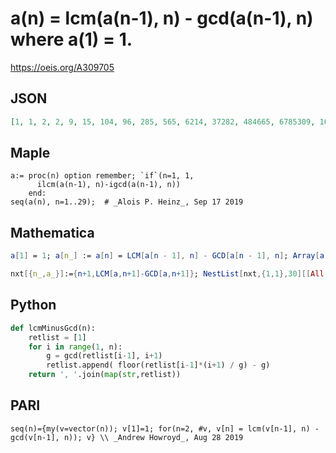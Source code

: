 # a\(n\) \= lcm\(a\(n\-1\), n\) \- gcd\(a\(n\-1\), n\) where a\(1\) \= 1\.
https://oeis.org/A309705
## JSON
```JSON
[1, 1, 2, 2, 9, 15, 104, 96, 285, 565, 6214, 37282, 484665, 6785309, 101779634, 814237070, 13842030189, 83052181131, 1577991441488, 7889957207436, 55229700452049, 1215053409945077, 27946228428736770, 111784913714947074, 2794622842873676849, 72660193914715598073]
```
## Maple
```Maple
a:= proc(n) option remember; `if`(n=1, 1,
      ilcm(a(n-1), n)-igcd(a(n-1), n))
    end:
seq(a(n), n=1..29);  # _Alois P. Heinz_, Sep 17 2019
```
## Mathematica
```Mathematica
a[1] = 1; a[n_] := a[n] = LCM[a[n - 1], n] - GCD[a[n - 1], n]; Array[a, 26] (* _Amiram Eldar_, Sep 17 2019 *)
```
```Mathematica
nxt[{n_,a_}]:={n+1,LCM[a,n+1]-GCD[a,n+1]}; NestList[nxt,{1,1},30][[All,2]] (* _Harvey P. Dale_, Apr 05 2020 *)
```
## Python
```Python
def lcmMinusGcd(n):
    retlist = [1]
    for i in range(1, n):
        g = gcd(retlist[i-1], i+1)
        retlist.append( floor(retlist[i-1]*(i+1) / g) - g)
    return ', '.join(map(str,retlist))
```
## PARI
```PARI
seq(n)={my(v=vector(n)); v[1]=1; for(n=2, #v, v[n] = lcm(v[n-1], n) - gcd(v[n-1], n)); v} \\ _Andrew Howroyd_, Aug 28 2019
```
